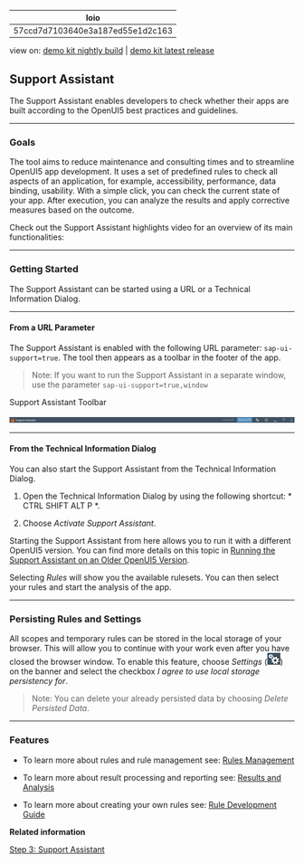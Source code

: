 <!-- loio57ccd7d7103640e3a187ed55e1d2c163 -->

| loio |
| -----|
| 57ccd7d7103640e3a187ed55e1d2c163 |

<div id="loio">

view on: [demo kit nightly build](https://openui5nightly.hana.ondemand.com/#/topic/57ccd7d7103640e3a187ed55e1d2c163) | [demo kit latest release](https://openui5.hana.ondemand.com/#/topic/57ccd7d7103640e3a187ed55e1d2c163)</div>

## Support Assistant

The Support Assistant enables developers to check whether their apps are built according to the OpenUI5 best practices and guidelines.

***

### Goals

The tool aims to reduce maintenance and consulting times and to streamline OpenUI5 app development. It uses a set of predefined rules to check all aspects of an application, for example, accessibility, performance, data binding, usability. With a simple click, you can check the current state of your app. After execution, you can analyze the results and apply corrective measures based on the outcome.

Check out the Support Assistant highlights video for an overview of its main functionalities:

     

***

### Getting Started

The Support Assistant can be started using a URL or a Technical Information Dialog.

***

#### From a URL Parameter

The Support Assistant is enabled with the following URL parameter: `sap-ui-support=true`. The tool then appears as a toolbar in the footer of the app.

> Note:
> If you want to run the Support Assistant in a separate window, use the parameter `sap-ui-support=true,window` 
> 
> 

   
  
Support Assistant Toolbar <a name="loio57ccd7d7103640e3a187ed55e1d2c163__fig_c11_3j1_k1b"/>

 ![](loioc9ec61c44d7d45caba4fb3b31a094557_HiRes.png "Support Assistant Toolbar ") 

***

#### From the Technical Information Dialog

You can also start the Support Assistant from the Technical Information Dialog.

1.  Open the Technical Information Dialog by using the following shortcut: * CTRL SHIFT ALT P *.

2.  Choose *Activate Support Assistant*.


Starting the Support Assistant from here allows you to run it with a different OpenUI5 version. You can find more details on this topic in [Running the Support Assistant on an Older OpenUI5 Version](Running_the_Support_Assistant_on_an_Older_OpenUI5_Version_473201b.md).

Selecting *Rules* will show you the available rulesets. You can then select your rules and start the analysis of the app.

***

<a name="loio57ccd7d7103640e3a187ed55e1d2c163__section_zxz_jh3_rz"/>

### Persisting Rules and Settings

All scopes and temporary rules can be stored in the local storage of your browser. This will allow you to continue with your work even after you have closed the browser window. To enable this feature, choose *Settings* \(![](loio24b9cee6f45340778480ea25e80bf0e5_HiRes.png)\) on the banner and select the checkbox *I agree to use local storage persistency for*.

> Note:
> You can delete your already persisted data by choosing *Delete Persisted Data*.
> 
> 

***

### Features

-   To learn more about rules and rule management see: [Rules Management](Rules_Management_3fc864a.md)

-   To learn more about result processing and reporting see: [Results and Analysis](Results_and_Analysis_f09fab1.md)

-   To learn more about creating your own rules see: [Rule Development Guide](Rule_Development_Guide_cd356da.md)


**Related information**  


[Step 3: Support Assistant](Step_3_Support_Assistant_35f08e1.md)


